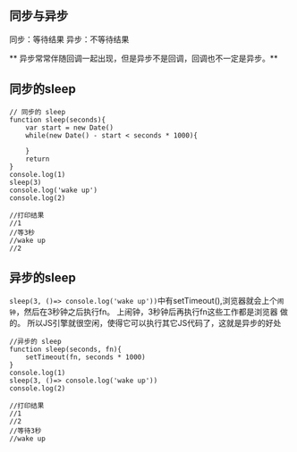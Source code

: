 ## 同步与异步
同步：等待结果
异步：不等待结果

** 异步常常伴随回调一起出现，但是异步不是回调，回调也不一定是异步。**

## 同步的sleep
```
// 同步的 sleep
function sleep(seconds){
    var start = new Date()
    while(new Date() - start < seconds * 1000){

    }
    return
}
console.log(1)
sleep(3)
console.log('wake up')
console.log(2)

//打印结果
//1 
//等3秒
//wake up
//2
```

## 异步的sleep
`sleep(3, ()=> console.log('wake up'))`中有setTimeout(),浏览器就会上个`闹钟`，然后在3秒钟之后执行fn。 上闹钟，3秒钟后再执行fn这些工作都是浏览器
做的。 所以JS引擎就很空闲，使得它可以执行其它JS代码了，这就是异步的好处

```
//异步的 sleep
function sleep(seconds, fn){
    setTimeout(fn, seconds * 1000)
}
console.log(1)
sleep(3, ()=> console.log('wake up'))
console.log(2)

//打印结果
//1
//2
//等待3秒
//wake up

```






